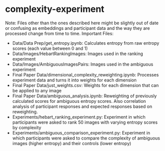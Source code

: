 # complexity-experiment
Note: Files other than the ones described here might be slightly out of date or confusing as embeddings and participant data and the way they are processed change from time to time.
Important Files:
- Data/Data Prep/get_entropy.ipynb: Calculates entropy from raw entropy scores (each value between 0 and 1)
- Data/Images/HebartRankingImages: Images used in the ranking experiment
- Data/Images/AmbiguousImagesPairs: Images used in the ambiguous experiment
- Final Paper Data/dimensional_complexity_reweighting.ipynb: Processes experiment data and turns it into weights for each dimension
- Final Paper Data/just_weights.csv: Weights for each dimension that can be applied to any image
- Final Paper Data/ambiguous_analysis.ipynb: Reweighting of previously calculated scores for ambiguous entropy scores. Also correlation analysis of participant responses and expected responses based on reweighting.
- Experiments/hebart_ranking_experiment.py: Experiment in which participants were asked to rank 50 images with varying entropy scores by complexity
- Experiments/ambiguous_comparison_experiment.py: Experiment in which participants were asked to compare the complexity of ambiguous images (higher entropy) and their controls (lower entropy)
  
